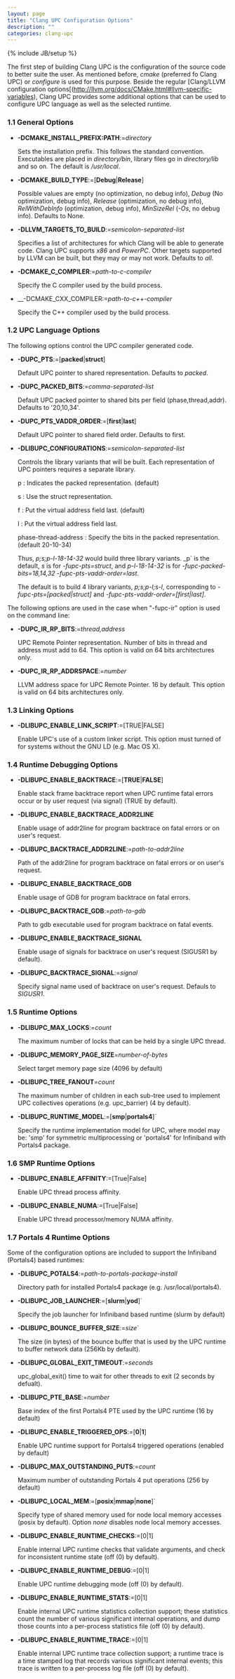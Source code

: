```yaml
---
layout: page
title: "Clang UPC Configuration Options"
description: ""
categories: clang-upc
---
```

{% include JB/setup %}

The first step of building Clang UPC is the configuration of the source code
to better suite the user.  As mentioned before, _cmake_ (preferred fo Clang
UPC) or _configure_ is used for this purpose.  Beside the regular [Clang/LLVM
configuration options[(http://llvm.org/docs/CMake.html#llvm-specific-variables),
Clang UPC provides some additional options that can be used to configure
UPC language as well as the selected runtime.

### 1.1 General Options

* __-DCMAKE_INSTALL_PREFIX:PATH__:=_directory_

  Sets the installation prefix. This follows the standard
  convention. Executables are placed in _directory/bin_,
  library files go in _directory/lib_ and so on. The default
  is _/usr/local_.

* __-DCMAKE_BUILD_TYPE__:=[__Debug__\|__Release__]

  Possible values are empty (no optimization, no debug info),
  _Debug_ (No optimization, debug info), _Release_ (optimization,
  no debug info), _RelWithDebInfo_ (optimization, debug info),
  _MinSizeRel_ (_-Os_, no debug info). Defaults to None.

* __-DLLVM_TARGETS_TO_BUILD__:=_semicolon-separated-list_

  Specifies a list of architectures for which Clang will be able
  to generate code. Clang UPC supports _x86_ and _PowerPC_.
  Other targets supported by LLVM can be built, but they may or
  may not work. Defaults to _all_.

* __-DCMAKE_C_COMPILER__:=_path-to-c-compiler_

  Specify the C compiler used by the build process.

* __-DCMAKE_CXX_COMPILER:=_path-to-c++-compiler_

  Specify the C++ compiler used by the build process.

### 1.2 UPC Language Options

The following options control the UPC compiler generated code.

* __-DUPC_PTS__:=[__packed__\|__struct__]

  Default UPC pointer to shared representation. Defaults to _packed_.

* __-DUPC_PACKED_BITS__:=_comma-separated-list_

  Default UPC packed pointer to shared bits per field
  (phase,thread,addr). Defaults to '20,10,34'.

* __-DUPC_PTS_VADDR_ORDER__:=[__first__\|__last__]

  Default UPC pointer to shared field order.  Defaults to first.

* __-DLIBUPC_CONFIGURATIONS__:=_semicolon-separated-list_

  Controls the library variants that will be built. Each
  representation of UPC pointers requires a separate library.

  p
   : Indicates the packed representation. (default)

  s
   : Use the struct representation.

  f
   : Put the virtual address field last. (default)

  l
   : Put the virtual address field last.

  phase-thread-address
   : Specify the bits in the packed representation. (default 20-10-34)

  Thus, _p;s;p-l-18-14-32_ would build three library variants.
  _p` is the default, _s_ is for _-fupc-pts=struct_, and
  _p-l-18-14-32_ is for
  _-fupc-packed-bits=18,14,32 -fupc-pts-vaddr-order=last_.

  The default is to build 4 library variants, _p;s;p-l;s-l_,
  corresponding to _-fupc-pts=[packed\|struct]_ and
  _-fupc-pts-vaddr-order=[first\|last]_.

The following options are used in the case when "-fupc-ir" option is
used on the command line:

* __-DUPC_IR_RP_BITS__:=_thread,address_

  UPC Remote Pointer representation.  Number of bits in thread and address
  must add to 64.  This option is valid on 64 bits architectures only.

* __-DUPC_IR_RP_ADDRSPACE__:=_number_

  LLVM address space for UPC Remote Pointer. 16 by default. This option
  is valid on 64 bits architectures only.

### 1.3 Linking Options

* __-DLIBUPC_ENABLE_LINK_SCRIPT__:=[TRUE\|FALSE]

  Enable UPC's use of a custom linker script. This option must
  turned of for systems without the GNU LD (e.g. Mac OS X).

### 1.4 Runtime Debugging Options

* __-DLIBUPC_ENABLE_BACKTRACE__:=[__TRUE__\|__FALSE__]

  Enable stack frame backtrace report when UPC runtime fatal
  errors occur or by user request (via signal) (TRUE by default).

* __-DLIBUPC_ENABLE_BACKTRACE_ADDR2LINE__

  Enable usage of addr2line for program backtrace on fatal
  errors or on user's request.

* __-DLIBUPC_BACKTRACE_ADDR2LINE__:=_path-to-addr2line_

  Path of the addr2line for program backtrace on fatal
  errors or on user's request.

* __-DLIBUPC_ENABLE_BACKTRACE_GDB__

  Enable usage of GDB for program backtrace on fatal errors.

* __-DLIBUPC_BACKTRACE_GDB__:=_path-to-gdb_

  Path to gdb executable used for program backtrace on fatal events.

* __-DLIBUPC_ENABLE_BACKTRACE_SIGNAL__

  Enable usage of signals for backtrace on user's request (SIGUSR1 by default).

* __-DLIBUPC_BACKTRACE_SIGNAL__:=_signal_

  Specify signal name used of backtrace on user's request.
  Defauls to _SIGUSR1_.

### 1.5 Runtime Options

* __-DLIBUPC_MAX_LOCKS__:=_count_

  The maximum number of locks that can be held by a single UPC thread.

* __-DLIBUPC_MEMORY_PAGE_SIZE__=_number-of-bytes_

  Select target memory page size (4096 by default)

* __-DLIBUPC_TREE_FANOUT__=_count_

  The maximum number of children in each sub-tree used to implement
  UPC collectives operations (e.g. upc_barrier) (4 by default).

* __-DLIBUPC_RUNTIME_MODEL__:=[__smp__\|__portals4__]`

  Specify the runtime implementation model for UPC, where model may be:
  'smp' for symmetric multiprocessing or 'portals4' for Infiniband with
  Portals4 package.

### 1.6 SMP Runtime Options

* __-DLIBUPC_ENABLE_AFFINITY__:=[True\|False]

  Enable UPC thread process affinity.

* __-DLIBUPC_ENABLE_NUMA__:=[True\|False]

  Enable UPC thread processor/memory NUMA affinity.

### 1.7 Portals 4 Runtime Options

Some of the configuration options are included to support the
Infiniband (Portals4) based runtimes:

* __-DLIBUPC_POTALS4__:=_path-to-portals-package-install_

  Directory path for installed Portals4 package (e.g. /usr/local/portals4).

* __-DLIBUPC_JOB_LAUNCHER__:=[__slurm__\|__yod__]`

  Specify the job launcher for Infiniband based runtime (slurm by default)

* __-DLIBUPC_BOUNCE_BUFFER_SIZE__:=_size_`

  The size (in bytes) of the bounce buffer that is used by the UPC
  runtime to buffer network data (256Kb by default).

* __-DLIBUPC_GLOBAL_EXIT_TIMEOUT__:=_seconds_

  upc_global_exit() time to wait for other threads to exit
  (2 seconds by defualt).

* __-DLIBUPC_PTE_BASE__:=_number_

  Base index of the first Portals4 PTE used by the UPC runtime
  (16 by default)

* __-DLIBUPC_ENABLE_TRIGGERED_OPS__:=[__0__\|__1__]

  Enable UPC runtime support for Portals4 triggered operations
  (enabled by default)

* __-DLIBUPC_MAX_OUTSTANDING_PUTS__:=_count_

  Maximum number of outstanding Portals 4 put operations (256 by default)

* __-DLIBUPC_LOCAL_MEM__:=[__posix__\|__mmap__\|__none__]`

  Specify type of shared memory used for node local memory accesses
  (posix by default). Option _none_ disables node local memory accesses.

* __-DLIBUPC_ENABLE_RUNTIME_CHECKS__:=[0\|1]
   
  Enable internal UPC runtime checks that validate arguments,
  and check for inconsistent runtime state (off (0) by default).

* __-DLIBUPC_ENABLE_RUNTIME_DEBUG__:=[0\|1]

  Enable UPC runtime debugging mode (off (0) by default).

* __-DLIBUPC_ENABLE_RUNTIME_STATS__:=[0\|1]

  Enable internal UPC runtime statistics collection support;
  these statistics count the number of various significant
  internal operations, and dump those counts into a per-process
  statistics file (off (0) by default).

* __-DLIBUPC_ENABLE_RUNTIME_TRACE__:=[0\|1]

  Enable internal UPC runtime trace collection support;
  a runtime trace is a time stamped log that records
  various significant internal events; this trace is written
  to a per-process log file (off (0) by default).

